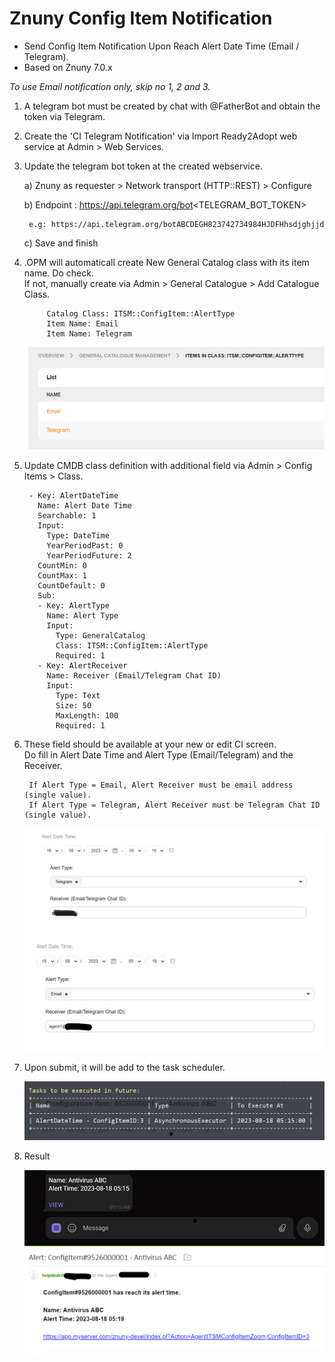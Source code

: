 # Znuny Config Item Notification
- Send Config Item Notification Upon Reach Alert Date Time (Email / Telegram).
- Based on Znuny 7.0.x


*To use Email notification only, skip no 1, 2 and 3.*
 
1) A telegram bot must be created by chat with @FatherBot and obtain the token via Telegram.


2) Create the 'CI Telegram Notification' via Import Ready2Adopt web service at Admin > Web Services.


3) Update the telegram bot token at the created webservice.

	a) Znuny as requester > Network transport (HTTP::REST) > Configure

	b) Endpoint : https://api.telegram.org/bot<TELEGRAM_BOT_TOKEN>

		e.g: https://api.telegram.org/botABCDEGH823742734984HJDFHhsdjghjjd
	
	c) Save and finish  


4) .OPM will automaticall create New General Catalog class with its item name. Do check.   
	If not, manually create via Admin > General Catalogue > Add Catalogue Class. 

			Catalog Class: ITSM::ConfigItem::AlertType
			Item Name: Email
			Item Name: Telegram
			
	![general_catalogue](general_catalogue.png) 
	
	
5) Update CMDB class definition with additional field via Admin > Config Items > Class.

		- Key: AlertDateTime
		  Name: Alert Date Time
		  Searchable: 1
		  Input:
		    Type: DateTime
		    YearPeriodPast: 0
		    YearPeriodFuture: 2
		  CountMin: 0
		  CountMax: 1
		  CountDefault: 0
		  Sub:
		  - Key: AlertType
		    Name: Alert Type
		    Input:
		      Type: GeneralCatalog
		      Class: ITSM::ConfigItem::AlertType
		      Required: 1
		  - Key: AlertReceiver
		    Name: Receiver (Email/Telegram Chat ID)
		    Input:
		      Type: Text
		      Size: 50
		      MaxLength: 100
		      Required: 1

		
6. These field should be available at your new or edit CI screen.  
   Do fill in Alert Date Time and Alert Type (Email/Telegram) and the Receiver.
   
		If Alert Type = Email, Alert Receiver must be email address (single value). 
		If Alert Type = Telegram, Alert Receiver must be Telegram Chat ID (single value). 

	![ci_field1](ci_field1.png)
	![ci_field2](ci_field2.png)
		
		
7. Upon submit, it will be add to the task scheduler.

	![daemon-summary](daemon-summary.png)
	
	
8. Result

	![telegram-alert](telegram-alert.png)
	![email-alert](email-alert.png)